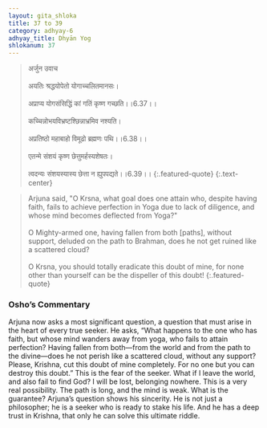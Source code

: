 ```yaml
---
layout: gita_shloka
title: 37 to 39
category: adhyay-6
adhyay_title: Dhyān Yog
shlokanum: 37
---
```


> अर्जुन उवाच<br><br>अयतिः श्रद्धयोपेतो योगाच्चलितमानसः।<br><br>अप्राप्य योगसंसिद्धिं कां गतिं कृष्ण गच्छति।।6.37।।<br><br>कच्चिन्नोभयविभ्रष्टश्छिन्नाभ्रमिव नश्यति।<br><br>अप्रतिष्ठो महाबाहो विमूढो ब्रह्मणः पथि।।6.38।।<br><br>एतन्मे संशयं कृष्ण छेत्तुमर्हस्यशेषतः।<br><br>त्वदन्यः संशयस्यास्य छेत्ता न ह्युपपद्यते।।6.39।।
{:.featured-quote} 
{:.text-center}

> Arjuna said, "O Krsna, what goal does one attain who, despite having faith, fails to achieve perfection in Yoga due to lack of diligence, and whose mind becomes deflected from Yoga?"<br><br>O Mighty-armed one, having fallen from both [paths], without support, deluded on the path to Brahman, does he not get ruined like a scattered cloud?<br><br>O Krsna, you should totally eradicate this doubt of mine, for none other than yourself can be the dispeller of this doubt!
{:.featured-quote}

### Osho’s Commentary
Arjuna now asks a most significant question, a question that must arise in the heart of every true seeker.
He asks, “What happens to the one who has faith, but whose mind wanders away from yoga, who fails to attain perfection? Having fallen from both—from the world and from the path to the divine—does he not perish like a scattered cloud, without any support? Please, Krishna, cut this doubt of mine completely. For no one but you can destroy this doubt.”
This is the fear of the seeker. What if I leave the world, and also fail to find God? I will be lost, belonging nowhere. This is a very real possibility. The path is long, and the mind is weak. What is the guarantee?
Arjuna’s question shows his sincerity. He is not just a philosopher; he is a seeker who is ready to stake his life. And he has a deep trust in Krishna, that only he can solve this ultimate riddle.
